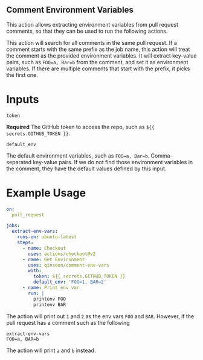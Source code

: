 Comment Environment Variables
---

This action allows extracting environment variables from pull request comments, 
so that they can be used to run the following actions. 

This action will search for all comments in the same pull request. If a comment 
starts with the same prefix as the job name, this action will treat the comment 
as the provided environment variables. It will extract key-value pairs, such as
`FOO=a, Bar=b` from the comment, and set it as environment variables. If there
are multiple comments that start with the prefix, it picks the first one.

Inputs
===

`token`

**Required** The GitHub token to access the repo, such as `${{ secrets.GITHUB_TOKEN }}`.

`default_env`

The default environment variables, such as `FOO=a, Bar=b`. Comma-separated key-value pairs. If we do not find those environment variables in the comment,
they have the default values defined by this input.

Example Usage
===

```yaml
on:
  pull_request

jobs:
  extract-env-vars:
    runs-on: ubuntu-latest
    steps:
      - name: Checkout
        uses: actions/checkout@v2
      - name: Get Environment
        uses: qinsoon/comment-env-vars
        with:
          token: ${{ secrets.GITHUB_TOKEN }}
          default_env: 'FOO=1, BAR=2'
      - name: Print env var
        run: |
          printenv FOO
          printenv BAR
```

The action will print out `1` and `2` as the env vars `FOO` and `BAR`. However, if the pull request has a comment such as the following

```
extract-env-vars
FOO=a, BAR=b
```

The action will print `a` and `b` instead. 
